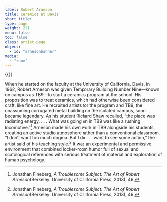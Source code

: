 ```yaml
---
label: Robert Arneson
title: Ceramics at Davis
short_title:
type: page
weight: 221
menu: false
toc: false
class: artist-page
object:
  - id: "arnesonbanner"
media:
  - "zoom"
---
```

{{<q-figure id="arnesonbanner">}}

When he started on the faculty at the University of California, Davis, in 1962, Robert Arneson was given Temporary Building Number Nine—known on campus as TB9—to start a ceramics program at the school. His proposition was to treat ceramics, which had otherwise been considered craft, like fine art. He recruited artists for the program and TB9, the unassuming corrugated metal building on the isolated campus, soon became legendary. As his student Richard Shaw recalled, “the place was radiating energy. . . . What was going on in TB9 was like a rushing locomotive.”[^1] Arneson made his own work in TB9 alongside his students, creating an active studio atmosphere rather than a conventional classroom. “I don’t want too much dogma. But I do . . . want to see some action,” the artist said of his teaching style.[^2] It was an experimental and permissive environment that combined locker-room humor full of sexual and scatological references with serious treatment of material and exploration of human psychology.

[^1]: Jonathan Fineberg, *A Troublesome Subject: The Art of Robert Arneson*(Berkeley: University of California Press, 2013), 46.

[^2]: Jonathan Fineberg, *A Troublesome Subject: The Art of Robert Arneson*(Berkeley: University of California Press, 2013), 46.
